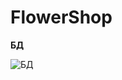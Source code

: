 # FlowerShop

**БД**

![БД](https://github.com/MitinaAnastasia/FlowerShop/assets/101638603/86c218fb-d60d-40ab-950c-bed35e2ca870)
